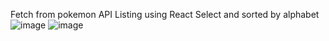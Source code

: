 Fetch from pokemon API
Listing using React Select and sorted by alphabet
![image](https://user-images.githubusercontent.com/75254026/202063380-e7728019-b536-4634-a19a-399d0b0e85d7.png)
![image](https://user-images.githubusercontent.com/75254026/202063315-b7395585-b567-41d9-99d6-8f5481ef63a3.png)
